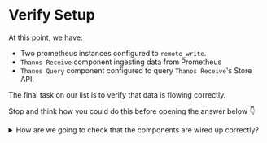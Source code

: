 # Verify Setup

At this point, we have:
* Two prometheus instances configured to `remote_write`.
* `Thanos Receive` component ingesting data from Prometheus
* `Thanos Query` component configured to query `Thanos Receive`'s Store API. 

The final task on our list is to verify that data is flowing correctly.

Stop and think how you could do this before opening the answer below 👇

<details>
 <summary>How are we going to check that the components are wired up correctly?</summary>

Let's make sure that we can query data from each of our Prometheus instances from our `Thanos Query` instance.

Navigate to the [Thanos Query UI](https://[[HOST_SUBDOMAIN]]-39090-[[KATACODA_HOST]].environments.katacoda.com), and query for a metric like `up` - inspect the output and you should see `batcave` and `batcomputer` in the `cluster` label.

![alt-text](./assets/receive-cluster-result.png)

</details>